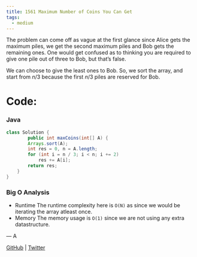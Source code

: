 ```yaml
---
title: 1561 Maximum Number of Coins You Can Get
tags:
  - medium
---
```


The problem can come off as vague at the first glance since Alice gets the maximum piles, we get the second maximum piles and Bob gets the remaining ones. One would get confused as to thinking you are required to give one pile out of three to Bob, but that’s false.

We can choose to give the least ones to Bob. So, we sort the array, and start from $n/3$ because the first $n/3$ piles are reserved for Bob.

# Code:

### Java

```java
class Solution {
        public int maxCoins(int[] A) {
        Arrays.sort(A);
        int res = 0, n = A.length;
        for (int i = n / 3; i < n; i += 2)
            res += A[i];
        return res;
    }
}
```

### Big O Analysis

- Runtime
  The runtime complexity here is `O(N)` as since we would be iterating the array atleast once.
- Memory
  The memory usage is `O(1)` since we are not using any extra datastructure.

— A

[GitHub](https://github.com/athkdev) | [Twitter](https://twitter.com/athkdev)
